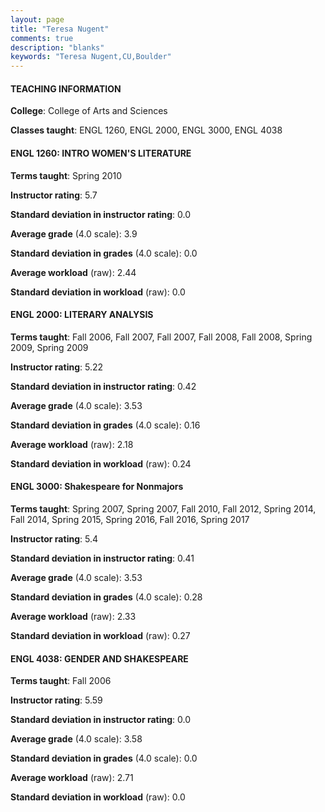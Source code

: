 ```yaml
---
layout: page
title: "Teresa Nugent" 
comments: true
description: "blanks"
keywords: "Teresa Nugent,CU,Boulder"
---
```

<head>
<script src="https://ajax.googleapis.com/ajax/libs/jquery/2.1.3/jquery.min.js"></script>
<script src="https://dl.dropboxusercontent.com/s/pc42nxpaw1ea4o9/highcharts.js?dl=0"></script>
<!-- <script src="../assets/js/highcharts.js"></script> -->
<style type="text/css">@font-face {
	font-family: "Bebas Neue";
	src: url(https://www.filehosting.org/file/details/544349/BebasNeue Regular.otf) format("opentype");
	}
	h1.Bebas { 
		font-family: "Bebas Neue", Verdana, Tahoma;
	}
</style>
</head>
	   
#### TEACHING INFORMATION

**College**: College of Arts and Sciences

**Classes taught**: ENGL 1260, ENGL 2000, ENGL 3000, ENGL 4038

#### ENGL 1260: INTRO WOMEN'S LITERATURE

**Terms taught**: Spring 2010

**Instructor rating**: 5.7

**Standard deviation in instructor rating**: 0.0

**Average grade** (4.0 scale): 3.9

**Standard deviation in grades** (4.0 scale): 0.0

**Average workload** (raw): 2.44

**Standard deviation in workload** (raw): 0.0

#### ENGL 2000: LITERARY ANALYSIS

**Terms taught**: Fall 2006, Fall 2007, Fall 2007, Fall 2008, Fall 2008, Spring 2009, Spring 2009

**Instructor rating**: 5.22

**Standard deviation in instructor rating**: 0.42

**Average grade** (4.0 scale): 3.53

**Standard deviation in grades** (4.0 scale): 0.16

**Average workload** (raw): 2.18

**Standard deviation in workload** (raw): 0.24

#### ENGL 3000: Shakespeare for Nonmajors

**Terms taught**: Spring 2007, Spring 2007, Fall 2010, Fall 2012, Spring 2014, Fall 2014, Spring 2015, Spring 2016, Fall 2016, Spring 2017

**Instructor rating**: 5.4

**Standard deviation in instructor rating**: 0.41

**Average grade** (4.0 scale): 3.53

**Standard deviation in grades** (4.0 scale): 0.28

**Average workload** (raw): 2.33

**Standard deviation in workload** (raw): 0.27

#### ENGL 4038: GENDER AND SHAKESPEARE

**Terms taught**: Fall 2006

**Instructor rating**: 5.59

**Standard deviation in instructor rating**: 0.0

**Average grade** (4.0 scale): 3.58

**Standard deviation in grades** (4.0 scale): 0.0

**Average workload** (raw): 2.71

**Standard deviation in workload** (raw): 0.0


